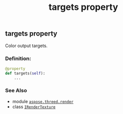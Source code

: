 ﻿---
title: targets property
second_title: Aspose.3D for Python via .NET API References
description: 
type: docs
weight: 60
url: /python-net/aspose.threed.render/irendertexture/targets/
is_root: false
---

## targets property


Color output targets.
### Definition:
```python
@property
def targets(self):
    ...
```

### See Also
* module [`aspose.threed.render`](../../)
* class [`IRenderTexture`](/3d/python-net/aspose.threed.render/irendertexture)
